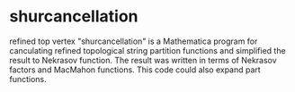 # shurcancellation
refined top vertex
"shurcancellation" is a Mathematica program for canculating refined topological string partition functions and simplified the result to Nekrasov function.  The result was written in terms of Nekrasov factors and MacMahon functions. This code could also expand part functions.
